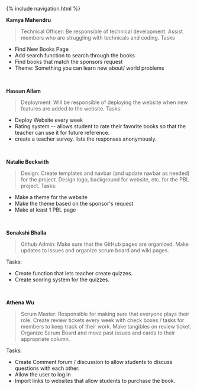 {% include navigation.html %}

**Kamya Mahendru**

> Technical Officer: Be responsible of technical development. Assist members who are struggling with technicals and coding. 
Tasks
- Find New Books Page
- Add search function to search through the books 
- Find books that match the sponsors request
- Theme: Something you can learn new about/ world problems
<br>

**Hassan Allam**

> Deployment: Will be responsible of deploying the website when new features are added to the website.
Tasks:
- Deploy Website every week
- Rating system -- allows student to rate their favorite books so that the teacher can use it for future reference.
- create a teacher survey. lists the responses anonymously.
<br>

**Natalie Beckwith**

> Design: Create templates and navbar (and update navbar as needed) for the project. Design logo, background for website, etc. for the PBL project.
Tasks:
- Make a theme for the website
- Make the theme based on the sponsor's request
- Make at least 1 PBL page
<br>

**Sonakshi Bhalla**

> Github Admin: Make sure that the GitHub pages are organized. Make updates to issues and organize scrum board and wiki pages.

Tasks:
- Create function that lets teacher create quizzes.
- Create scoring system for the quizzes.
<br>

**Athena Wu**

> Scrum Master: Responsible for making sure that everyone plays their role. Create review tickets every week with check boxes / tasks for members to keep track of their work. Make tangibles on review ticket. Organize Scrum Board and move past issues and cards to their appropriate column.

Tasks:
- Create Comment forum / discussion to allow students to discuss questions with each other.
- Allow the user to log in
- Import links to websites that allow students to purchase the book.
